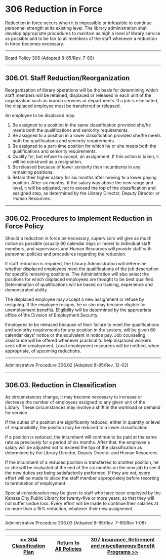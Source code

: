 # 306 Reduction in Force

Reduction in force occurs when it is impossible or infeasible to continue personnel strength at its existing level. The library administration shall develop appropriate procedures to maintain as high a level of library service as possible and to be fair to all members of the staff whenever a reduction in force becomes necessary.

---

Board Policy 306 (Adopted 8-85/Rev. 7-89)

---

## 306.01. Staff Reduction/Reorganization

Reorganization of library operations will be the basis for determining which staff members will be retained, displaced or released in each unit of the organization such as branch services or departments. If a job is eliminated, the displaced employee must be transferred or released.

An employee to be displaced may:

1. Be assigned to a position in the same classification provided she/he meets both the qualifications and seniority requirements.
2. Be assigned to a position in a lower classification provided she/he meets both the qualifications and seniority requirements.
3. Be assigned to a part-time position for which he or she meets both the qualifications and seniority requirements.
4. Qualify for, but refuse to accept, an assignment. If this action is taken, it will be construed as a resignation.
5. Be released because of lower seniority than incumbents in any remaining positions.
6. Retain their higher salary for six months after moving to a lower paying position. After six months, if the salary was above the new range and level, it will be adjusted, not to exceed the top of the classification and assigned step, as determined by the Library Director, Deputy Director or Human Resources.

---

## 306.02. Procedures to Implement Reduction in Force Policy

Should a reduction in force be necessary, supervisors will give as much notice as possible (usually 60 calendar days or more) to individual staff members, and supervisors and Human Resources will provide staff with personnel policies and procedures regarding the reduction.

If staff reduction is required, the Library Administration will determine whether displaced employees meet the qualifications of the job description for specific remaining positions. The Administration will also select the positions for which displaced employees are thought to be best qualified. Determination of qualifications will be based on training, experience and demonstrated ability.

The displaced employee may accept a new assignment or refuse by resigning. If the employee resigns, he or she may become eligible for unemployment benefits. Eligibility will be determined by the appropriate office of the Division of Employment Security.

Employees to be released because of their failure to meet the qualifications and seniority requirements for any position in the system, will be given 60 calendar days' notice or the equivalent in notice pay. Job counseling assistance will be offered whenever practical to help displaced workers seek other employment. Local employment resources will be notified, when appropriate, of upcoming reductions.

---

Administrative Procedure 306.02 (Adopted 8-85/Rev. 12-02)

---

## 306.03. Reduction in Classification

As circumstances change, it may become necessary to increase or decrease the number of employees assigned to any given unit of the Library. These circumstances may involve a shift in the workload or demand for service.

If the duties of a position are significantly reduced, either in quantity or level of responsibility, the position may be reduced to a lower classification.

If a position is reduced, the incumbent will continue to be paid at the same rate as previously for a period of six months. After that, the employee's salary will be adjusted not to exceed the top of the classification as determined by the Library Director, Deputy Director and Human Resources.

If the incumbent of a reduced position is transferred to another position, he or she will be evaluated at the end of the six months on the new job to see if the new duties are being satisfactorily performed. If they are not, every effort will be made to place the staff member appropriately before resorting to termination of employment.

Special consideration may be given to staff who have been employed by the Kansas City Public Library for twenty-five or more years, so that they will not suffer undue loss. Every effort will be made to continue their salaries at no more than a 15% reduction, whatever their new assignment.

---

Administrative Procedure 306.03 (Adopted 8-85/Rev. 7-98/Rev 1-08)

---
[<< 304 Classification Plan](/policies/300-personnel-staff/304.md) | [Return to All Policies](/policies/) | [307 Insurance, Retirement and miscellaneous Benefit Programs >>](/policies/300-personnel-staff/307.md)
--- | --- | ---
